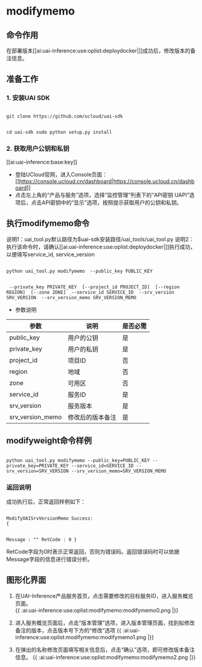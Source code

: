 # modifymemo

## 命令作用
在部署版本[[ai:uai-inference:use:oplist:deploydocker|]]成功后，修改版本的备注信息。 

## 准备工作
### 1. 安装UAI SDK

<code>
git clone https://github.com/ucloud/uai-sdk

cd uai-sdk
sudo python setup.py install
</code>

### 2. 获取用户公钥和私钥 

[[ai:uai-inference:base:key]]
  * 登陆UCloud官网，进入Console页面：[[https://console.ucloud.cn/dashboard|https://console.ucloud.cn/dashboard]]
  * 点击左上角的“产品与服务”选项，选择“监控管理”列表下的“API密钥 UAPI”选项后，点击API密钥中的“显示”选项，按照提示获取用户的公钥和私钥。

## 执行modifymemo命令

说明1：uai\_tool.py默认路径为$uai-sdk安装路径/uai\_tools/uai\_tool.py 
说明2：执行该命令时，请确认[[ai:uai-inference:use:oplist:deploydocker|]]执行成功，以便填写service\_id, service\_version 

<code>
python uai_tool.py modifymemo  --public_key PUBLIC_KEY

​          	             	  --private_key PRIVATE_KEY
​			      		 	[--project_id PROJECT_ID]
​			     			  [--region REGION]
​                               [--zone ZONE]
​                 	    	   --service_id SERVICE_ID
​                               --srv_version SRV_VERSION
​			 			      --srv_version_memo SRV_VERSION_MEMO
</code>

  * 参数说明

| 参数 | 说明 | 是否必需 |
| ---- | ---- | -------- |
|public\_key |用户的公钥|是|
|private\_key |用户的私钥|是|
|project\_id|项目ID|否|
| region   	 | 地域                	        | 否         |
| zone           | 可用区				| 否         |
|service\_id |服务ID|是|
|srv\_version |服务版本|是|
|srv\_version\_memo|修改后的版本备注|是|

## modifyweight命令样例

<code>
python uai_tool.py modifymemo --public_key=PUBLIC_KEY --private_key=PRIVATE_KEY --service_id=SERVICE_ID --srv_version=SRV_VERSION --srv_version_memo=SRV_VERSION_MEMO
</code>

### 返回说明

成功执行后，正常返回样例如下：

<code>
ModifyUAISrvVersionMemo Success:
{

Message : ""
RetCode : 0
}
</code>

RetCode字段为0时表示正常返回，否则为错误码。返回错误码时可以依据Message字段的信息进行错误分析。

## 图形化界面

1. 在UAI-Inference产品服务首页，点击需要修改的目标服务ID，进入服务概览页面。  
{{ :ai:uai-inference:use:oplist:modifymemo:modifymemo0.png |}} 

2. 进入服务概览页面后，点击“版本管理”选项，进入版本管理页面，找到拟修改备注的版本，点击版本号下方的“修改”选项 
{{ :ai:uai-inference:use:oplist:modifymemo:modifymemo1.png |}} 

2. 在弹出的名称修改页面填写相关信息后，点击“确认”选项，即可修改版本备注信息。
{{ :ai:uai-inference:use:oplist:modifymemo:modifymemo2.png |}} 
